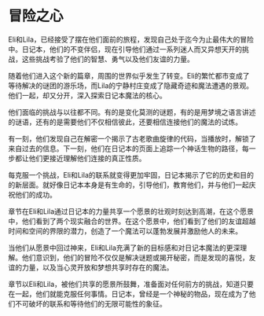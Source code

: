 # 冒险之心

Eli和Lila，已经接受了摆在他们面前的旅程，发现自己处于迄今为止最伟大的冒险中。日记本，他们的不变伴侣，现在引导他们通过一系列迷人而又异想天开的挑战，这些挑战考验了他们的智慧、勇气以及他们友谊的力量。

随着他们进入这个新的篇章，周围的世界似乎发生了转变。Eli的繁忙都市变成了等待解决的谜团的游乐场，而Lila的宁静村庄变成了隐藏奇迹和魔法遭遇的景观。他们一起，却又分开，深入探索日记本魔法的核心。

他们面临的挑战与以往都不同。有的是变化莫测的谜题，有的是用梦境之语言讲述的谜语，还有的是需要他们不仅相信彼此，还要相信连接他们的魔法的试炼。

有一刻，他们发现自己在解密一个揭示了古老歌曲旋律的代码，当播放时，解锁了来自过去的信息。下一刻，他们在日记本的页面上追踪一个神话生物的路径，每一步都让他们更接近理解他们连接的真正性质。

每克服一个挑战，Eli和Lila的联系就变得更加牢固，日记本揭示了它的历史和目的的新层面。就好像日记本本身是有生命的，引导他们，教育他们，并与他们一起庆祝他们的成功。

章节在Eli和Lila通过日记本的力量共享一个愿景的壮观时刻达到高潮，在这个愿景中，他们看到了两个现实融合的世界。在这个愿景中，他们看到了他们的友谊超越时间和空间的界限的潜力，创造了一个魔法可以蓬勃发展并激励他人的未来。

当他们从愿景中回过神来，Eli和Lila充满了新的目标感和对日记本魔法的更深理解。他们意识到，他们的冒险不仅仅是解决谜题或揭开秘密，而是发现的喜悦，友谊的力量，以及当心灵开放和梦想共享时存在的魔法。

章节以Eli和Lila，被他们共享的愿景所鼓舞，准备面对任何前方的挑战，知道只要在一起，他们就能克服任何事情。日记本，曾经是一个神秘的物品，现在成为了他们不可破坏的联系和等待他们的无限可能性的象征。
